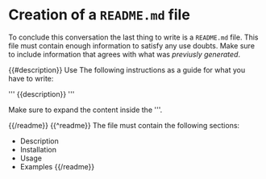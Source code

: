 # Creation of a `README.md` file

To conclude this conversation the last thing to write is a `README.md` file. This file must contain enough information to satisfy any use doubts.
Make sure to include information that agrees with what was *previusly generated*.

{{#description}}
Use The following instructions as a guide for what you have to write:

'''
{{description}}
'''

Make sure to expand the content inside the '''.

{{/readme}}
{{^readme}}
The file must contain the following sections:

- Description
- Installation
- Usage
- Examples
{{/readme}}